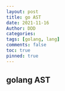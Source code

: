 ```yaml
---
layout: post
title: go AST
date: 2021-11-16
Author: DDD
categories:
tags: [golang, lang]
comments: false
toc: true
pinned: true
---
```

## golang AST


